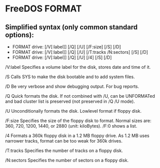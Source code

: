 FreeDOS FORMAT
==============


Simplified syntax (only common standard options):
-------------------------------------------------

* FORMAT drive: [/V[:label]] [/Q] [/U] [/F:size] [/S] [/D]
* FORMAT drive: [/V[:label]] [/Q] [/U] [/T:tracks /N:sectors] [/S] [/D]
* FORMAT drive: [/V[:label]] [/Q] [/U] [/4] [/S] [/D]
 

 /V:label   Specifies a volume label for the disk, stores date and time of it.

 /S         Calls SYS to make the disk bootable and to add system files.

 /D         Be very verbose and show debugging output. For bug reports.

 /Q         Quick formats the disk. If not combined with /U, can be UNFORMATed
            and bad cluster list is preserved (not preserved in /Q /U mode).

 /U         Unconditionally formats the disk. Lowlevel format if floppy disk.

 /F:size    Specifies the size of the floppy disk to format. Normal sizes are:
            360, 720, 1200, 1440, or 2880 (unit: kiloBytes). /F:0 shows a list.

 /4         Formats a 360k floppy disk in a 1.2 MB floppy drive. As 1.2 MB
            uses narrower tracks, format can be too weak for 360k drives.

 /T:tracks  Specifies the number of tracks on a floppy disk.

 /N:sectors Specifies the number of sectors on a floppy disk.


